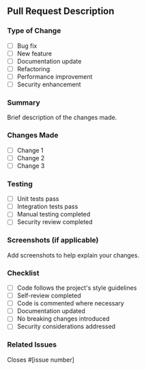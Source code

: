 ## Pull Request Description

### Type of Change
- [ ] Bug fix
- [ ] New feature
- [ ] Documentation update
- [ ] Refactoring
- [ ] Performance improvement
- [ ] Security enhancement

### Summary
Brief description of the changes made.

### Changes Made
- [ ] Change 1
- [ ] Change 2
- [ ] Change 3

### Testing
- [ ] Unit tests pass
- [ ] Integration tests pass
- [ ] Manual testing completed
- [ ] Security review completed

### Screenshots (if applicable)
Add screenshots to help explain your changes.

### Checklist
- [ ] Code follows the project's style guidelines
- [ ] Self-review completed
- [ ] Code is commented where necessary
- [ ] Documentation updated
- [ ] No breaking changes introduced
- [ ] Security considerations addressed

### Related Issues
Closes #[issue number] 